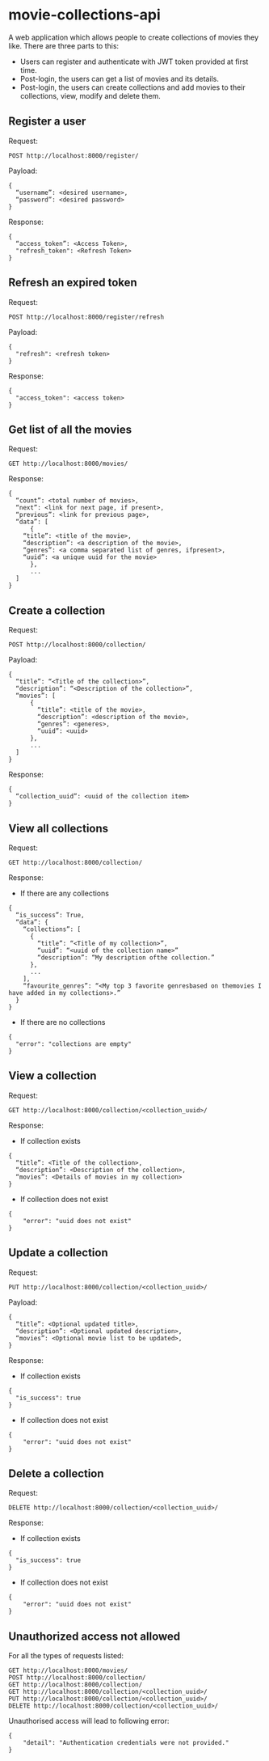 # movie-collections-api
A web application which allows people to create collections of movies they like. There are three parts to this:
- Users can register and authenticate with JWT token provided at first time.
- Post-login, the users can get a list of movies and its details.
- Post-login, the users can create collections and add movies to their collections, view, modify and delete them.

## Register a user
Request: 
```
POST http://localhost:8000/register/
```

Payload: 
```
{
  “username”: <desired username>,
  “password”: <desired password> 
}
```

Response:  
```
{  
  “access_token”: <Access Token>,  
  "refresh_token": <Refresh Token>  
}
```

## Refresh an expired token
Request: 
```
POST http://localhost:8000/register/refresh 
```

Payload:
```
{
  "refresh": <refresh token>
}
```

Response:
```
{
  "access_token": <access token>
}
```

## Get list of all the movies
Request:
```
GET http://localhost:8000/movies/
```

Response:
```
{
  “count”: <total number of movies>,
  “next”: <link for next page, if present>,
  “previous”: <link for previous page>,
  “data”: [
      {
  	“title”: <title of the movie>,
  	“description”: <a description of the movie>,
  	“genres”: <a comma separated list of genres, ifpresent>,
  	“uuid”: <a unique uuid for the movie>
      },
      ...
  ]
}
```

## Create a collection 
Request:
```
POST http://localhost:8000/collection/
```
Payload:
```
{
  “title”: “<Title of the collection>”,
  “description”: “<Description of the collection>”,
  “movies”: [
      {
        “title”: <title of the movie>,
        “description”: <description of the movie>,
        “genres”: <generes>,
        “uuid”: <uuid>
      }, 
      ...
  ]
}
```
Response:
```
{
  “collection_uuid”: <uuid of the collection item>
}
```

## View all collections 
Request:
```
GET http://localhost:8000/collection/
```
Response:
- If there are any collections
```
{
  “is_success”: True,
  “data”: {
    “collections”: [
      {
        “title”: “<Title of my collection>”,
        “uuid”: “<uuid of the collection name>”
        “description”: “My description ofthe collection.”
      },
      ...
    ],
    “favourite_genres”: “<My top 3 favorite genresbased on themovies I have added in my collections>.”
  }
}
```
- If there are no collections
```
{
  "error": "collections are empty"
}
```

## View a collection
Request:
```
GET http://localhost:8000/collection/<collection_uuid>/
```
Response:
- If collection exists
```
{
  “title”: <Title of the collection>,
  “description”: <Description of the collection>,
  “movies”: <Details of movies in my collection>
}
```
- If collection does not exist
```
{
    "error": "uuid does not exist"
}
```

## Update a collection
Request:
```
PUT http://localhost:8000/collection/<collection_uuid>/
```
Payload:
```
{
  “title”: <Optional updated title>,
  “description”: <Optional updated description>,
  “movies”: <Optional movie list to be updated>,
}
```
Response:
- If collection exists
```
{
  "is_success": true
}
```
- If collection does not exist
```
{
    "error": "uuid does not exist"
}
```

## Delete a collection
Request:
```
DELETE http://localhost:8000/collection/<collection_uuid>/
```
Response:
- If collection exists
```
{
  "is_success": true
}
```
- If collection does not exist
```
{
    "error": "uuid does not exist"
}
```

## Unauthorized access not allowed
For all the types of requests listed:
```
GET http://localhost:8000/movies/
POST http://localhost:8000/collection/
GET http://localhost:8000/collection/
GET http://localhost:8000/collection/<collection_uuid>/
PUT http://localhost:8000/collection/<collection_uuid>/
DELETE http://localhost:8000/collection/<collection_uuid>/
```
Unauthorised access will lead to following error:
```
{
    "detail": "Authentication credentials were not provided."
}
```














